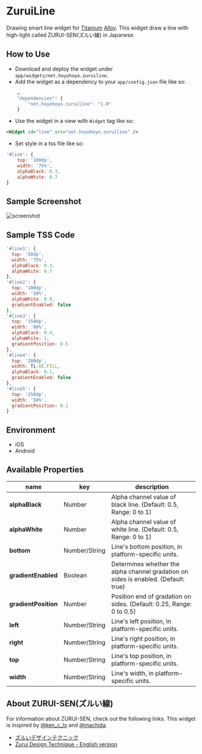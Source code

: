 ZuruiLine
====

Drawing smart line widget for [Titanium](http://www.appcelerator.com/platform) [Alloy](http://projects.appcelerator.com/alloy/docs/Alloy-bootstrap/index.html). This widget draw a line with high-light called ZURUI-SEN(ズルい線) in Japanese.

How to Use
----
* Download and deploy the widget under `app/widgets/net.hoyohoyo.zuruiline`.
* Add the widget as a dependency to your `app/config.json` file like so:

```javascript
	…
	"dependencies": {
		"net.hoyohoyo.zuruiline": "1.0"
	}
```

* Use the widget in a view with `Widget` tag like so:

```xml
<Widget id="line" src="net.hoyohoyo.zuruiline" />
```

* Set style in a tss file like so:

```javascript
'#line': {
	top: '100dp',
	width: '75%',
	alphaBlack: 0.3,
	alphaWhite: 0.7
}
```

Sample Screenshot
----
![screenshot](https://raw.github.com/hoyo/net.hoyohoyo.zuruiline/master/screenshot.png)

Sample TSS Code
----
```javascript
'#line1': {
  top: '50dp',
  width: '75%',
  alphaBlack: 0.3,
  alphaWhite: 0.7
},
'#line2': {
  top: '100dp',
  width: '50%',
  alphaWhite: 0.9,
  gradientEnabled: false
},
'#line3': {
  top: '150dp',
  width: '80%',
  alphaBlack: 0.4,
  alphaWhite: 1,
  gradientPosition: 0.5
},
'#line4': {
  top: '200dp',
  width: Ti.UI.FILL,
  alphaBlack: 0.1,
  gradientEnabled: false
},
'#line5': {
  top: '250dp',
  width: '50%',
  gradientPosition: 0.1
}
```

Environment
----
- iOS
- Android

Available Properties
----
name                 | key           | description
---------------------|---------------|--------------
**alphaBlack**       | Number        | Alpha channel value of black line. (Default: 0.5, Range: 0 to 1)
**alphaWhite**       | Number        | Alpha channel value of white line. (Default: 0.5, Range: 0 to 1)
**bottom**           | Number/String | Line's bottom position, in platform-specific units.
**gradientEnabled**  | Boolean       | Determines whether the alpha channel gradation on sides is enabled. (Default: true)
**gradientPosition** | Number        | Position end of gradation on sides. (Default: 0.25, Range: 0 to 0.5)
**left**             | Number/String | Line's left position, in platform-specific units.
**right**            | Number/String | Line's right position, in platform-specific units.
**top**              | Number/String | Line's top position, in platform-specific units.
**width**            | Number/String | Line's width, in platform-specific units.

About ZURUI-SEN(ズルい線)
----
For information about ZURUI-SEN, check out the following links. This widget is inspired by [@ken_c_lo](https://twitter.com/ken_c_lo) and [@machida](https://twitter.com/machida).

- [ズルいデザインテクニック](https://speakerdeck.com/ken_c_lo/zurui-design) 
- [Zurui Design Technique - English version](https://speakerdeck.com/ken_c_lo/zurui-design-technique-english-version)
